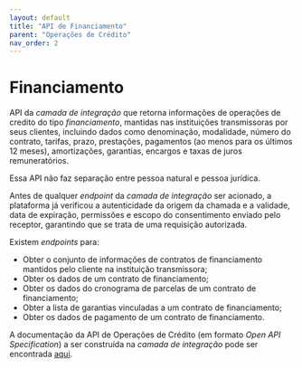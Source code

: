 ```yaml
---
layout: default
title: "API de Financiamento"
parent: "Operações de Crédito"
nav_order: 2
---
```


# Financiamento

API da *camada de integração* que retorna informações de operações de credito do tipo *financiamento*, mantidas nas instituições transmissoras por seus clientes, incluindo dados como denominação, modalidade, número do contrato, tarifas, prazo, prestações, pagamentos (ao menos para os últimos 12 meses), amortizações, garantias, encargos e taxas de juros remuneratórios.

Essa API não faz separação entre pessoa natural e pessoa jurídica.

Antes de qualquer *endpoint* da *camada de integração* ser acionado, a plataforma já verificou a autenticidade da origem da chamada e a validade, data de expiração, permissões e escopo do consentimento enviado pelo receptor, garantindo que se trata de uma requisição autorizada.

Existem *endpoints* para:

- Obter o conjunto de informações de contratos de financiamento mantidos pelo cliente na instituição transmissora;
- Obter os dados de um contrato de financiamento;
- Obter os dados do cronograma de parcelas de um contrato de financiamento;
- Obter a lista de garantias vinculadas a um contrato de financiamento;
- Obter os dados de pagamento de um contrato de financiamento.

A documentação da API de Operações de Crédito (em formato *Open API Specification*) a ser construída na *camada de integração* pode ser encontrada [aqui][API-Financiamento].

[API-Financiamento]: ../swagger-ui/index.html?api=Financiamento
